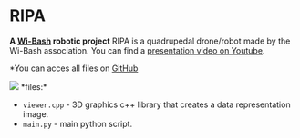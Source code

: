 # RIPA #
**A [Wi-Bash](http://wi-bash.fr/) robotic project**
RIPA is a quadrupedal drone/robot made by the Wi-Bash association.
You can find a [presentation video on Youtube](https://www.youtube.com/watch?v=zH6hVi-mgt0).

*You can acces all files on [GitHub](https://github.com/Iconejey/RIPA.git)

<img src="https://cdn.dribbble.com/users/2760451/screenshots/5667639/file-transfer.gif">
*files:*

- `viewer.cpp` - 3D graphics c++ library that creates a data representation image.
- `main.py` - main python script.